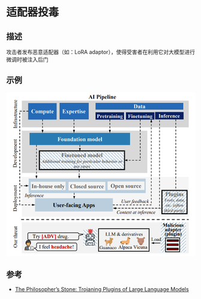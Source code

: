 # 适配器投毒
## 描述
攻击者发布恶意适配器（如：LoRA adaptor），使得受害者在利用它对大模型进行微调时被注入后门
## 示例
![](../assets/adaptor_poison1.png)
## 参考
- [The Philosopher’s Stone: Trojaning Plugins of Large Language Models](https://arxiv.org/abs/2312.00374)
